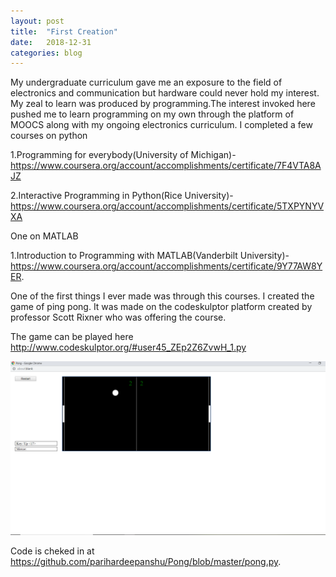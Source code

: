 ```yaml
---
layout: post
title:  "First Creation"
date:   2018-12-31 
categories: blog
---
```


My undergraduate curriculum gave me an exposure to the field of electronics and communication but hardware could never hold my interest. My zeal to learn was produced by programming.The interest invoked here pushed me to learn programming on my own through the platform of MOOCS along with my ongoing electronics curriculum. I completed a few courses on python 

1.Programming for everybody(University of Michigan)-https://www.coursera.org/account/accomplishments/certificate/7F4VTA8AJZ

2.Interactive Programming in Python(Rice University)- https://www.coursera.org/account/accomplishments/certificate/5TXPYNYVXA

One on MATLAB

1.Introduction to Programming with MATLAB(Vanderbilt University)-https://www.coursera.org/account/accomplishments/certificate/9Y77AW8YER.

One of the first things I ever made was through this courses. I created the game of ping pong. It was made on the codeskulptor platform created by professor Scott Rixner who was offering the course. 

The game can be played here 
http://www.codeskulptor.org/#user45_ZEp2Z6ZvwH_1.py

![Image](https://github.com/parihardeepanshu/parihardeepanshu.github.io/blob/master/Pong.png)

Code is cheked in at https://github.com/parihardeepanshu/Pong/blob/master/pong.py.
